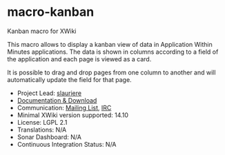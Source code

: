 # macro-kanban

Kanban macro for XWiki

This macro allows to display a kanban view of data in Application Within Minutes applications.
The data is shown in columns according to a field of the application and each page is viewed as a card.

It is possible to drag and drop pages from one column to another and will automatically update the field for that page.

* Project Lead: [slauriere](http://www.xwiki.org/xwiki/bin/view/XWiki/slauriere)
* [Documentation & Download](http://extensions.xwiki.org/xwiki/bin/view/Extension/Kanban%20Macro/)
* Communication: [Mailing List](<http://dev.xwiki.org/xwiki/bin/view/Community/MailingLists>), [IRC](http://dev.xwiki.org/xwiki/bin/view/Community/IRC>)
* Minimal XWiki version supported: 14.10
* License: LGPL 2.1
* Translations: N/A
* Sonar Dashboard: N/A
* Continuous Integration Status: N/A

